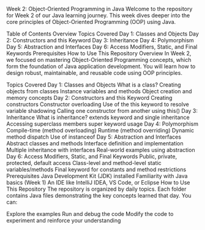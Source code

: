 Week 2: Object-Oriented Programming in Java
Welcome to the repository for Week 2 of our Java learning journey. This week dives deeper into the core principles of Object-Oriented Programming (OOP) using Java.

Table of Contents
Overview
Topics Covered
Day 1: Classes and Objects
Day 2: Constructors and this Keyword
Day 3: Inheritance
Day 4: Polymorphism
Day 5: Abstraction and Interfaces
Day 6: Access Modifiers, Static, and Final Keywords
Prerequisites
How to Use This Repository
Overview
In Week 2, we focused on mastering Object-Oriented Programming concepts, which form the foundation of Java application development. You will learn how to design robust, maintainable, and reusable code using OOP principles.

Topics Covered
Day 1: Classes and Objects
What is a class?
Creating objects from classes
Instance variables and methods
Object creation and memory concepts
Day 2: Constructors and this Keyword
Creating constructors
Constructor overloading
Use of the this keyword to resolve variable shadowing
Calling one constructor from another using this()
Day 3: Inheritance
What is inheritance?
extends keyword and single inheritance
Accessing superclass members
super keyword usage
Day 4: Polymorphism
Compile-time (method overloading)
Runtime (method overriding)
Dynamic method dispatch
Use of instanceof
Day 5: Abstraction and Interfaces
Abstract classes and methods
Interface definition and implementation
Multiple inheritance with interfaces
Real-world examples using abstraction
Day 6: Access Modifiers, Static, and Final Keywords
Public, private, protected, default access
Class-level and method-level static variables/methods
Final keyword for constants and method restrictions
Prerequisites
Java Development Kit (JDK) installed
Familiarity with Java basics (Week 1)
An IDE like IntelliJ IDEA, VS Code, or Eclipse
How to Use This Repository
The repository is organized by daily topics. Each folder contains Java files demonstrating the key concepts learned that day. You can:

Explore the examples
Run and debug the code
Modify the code to experiment and reinforce your understanding
